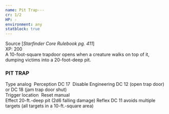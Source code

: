 ```yaml
---
name: Pit Trap---
cr: 1/2
HP: -
environment: any
statblock: true
---
```

Source [_Starfinder Core Rulebook pg. 411_]  
XP: 200  
A 10-foot-square trapdoor opens when a creature walks on top of it, dumping victims into a 20-foot-deep pit.

### PIT TRAP

Type analog
 Perception DC 17
 Disable Engineering DC 12 (open trap door) or DC 18 (jam trap door shut)  
Trigger location
 Reset manual  
Effect 20-ft.-deep pit (2d6 falling damage)
Reflex DC 11 avoids
multiple targets (all targets in a 10-ft.-square area)